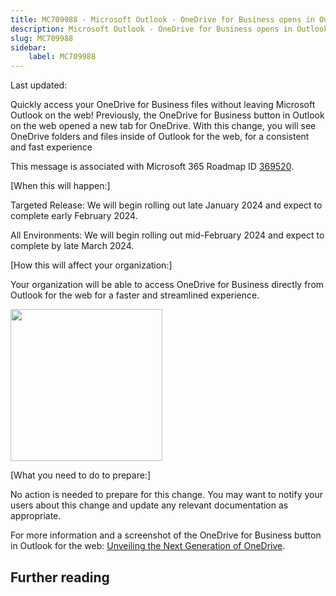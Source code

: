 ```yaml
---
title: MC709988 - Microsoft Outlook - OneDrive for Business opens in Outlook on the web
description: Microsoft Outlook - OneDrive for Business opens in Outlook on the web
slug: MC709988
sidebar:
    label: MC709988
---
```



Last updated: 

<p>Quickly access your OneDrive for Business files without leaving Microsoft Outlook on the web! Previously, the OneDrive for Business button in Outlook on the web opened a new tab for OneDrive. With this change, you will see OneDrive folders and files inside of Outlook for the web, for a consistent and fast experience</p><p>This message is associated with Microsoft 365 Roadmap ID <a href="https://www.microsoft.com/microsoft-365/roadmap?filters=&amp;searchterms=369520" target="_blank">369520</a>.<br></p>
<p>[When this will happen:]</p>

<p>Targeted Release: We will begin rolling out late January 2024 and expect to complete early February 2024.&nbsp;<br></p><p>All Environments: We will begin rolling out mid-February 2024 and expect to complete by late March 2024.&nbsp;</p>

<p>[How this will affect your organization:]</p>

<p>Your organization will be able to access OneDrive for Business directly from Outlook for the web for a faster and streamlined experience.</p><p><img src="https://img-prod-cms-rt-microsoft-com.akamaized.net/cms/api/am/imageFileData/RW1h9mE?ver=9f36" style="width: 242.997px;"><br></p>
<p>[What you need to do to prepare:]</p>
<p>No action is needed to prepare for this change. You may want to notify your users about this change and update any relevant documentation as appropriate.</p><p>For more information and a screenshot of the OneDrive for Business button in Outlook for the web: <a href="https://techcommunity.microsoft.com/t5/microsoft-onedrive-blog/unveiling-the-next-generation-of-onedrive/ba-p/3935612" target="_blank">Unveiling the Next Generation of OneDrive</a>.</p>

## Further reading
